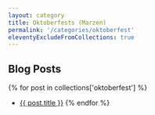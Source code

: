 ```yaml
---
layout: category
title: Oktoberfests (Marzen)
permalink: '/categories/oktoberfest'
eleventyExcludeFromCollections: true
---
```


## Blog Posts

{% for post in collections['oktoberfest'] %}
  * <a href="{{post.url}}"  target="_self">{{ post.title }}</a>
{% endfor %}
